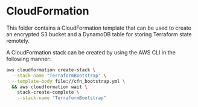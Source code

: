 # CloudFormation
This folder contains a CloudFormation template that can be used to create an encrypted S3 bucket and a DynamoDB table for storing Terraform state remotely.

A CloudFormation stack can be created by using the AWS CLI in the following manner:
```sh
aws cloudformation create-stack \
  --stack-name "TerraformBootstrap" \
  --template-body file://cfn_bootstrap.yml \
  && aws cloudformation wait \
    stack-create-complete \
    --stack-name "TerraformBootstrap"
```
